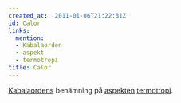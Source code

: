 ```yaml
---
created_at: '2011-01-06T21:22:31Z'
id: Calor
links:
  mention:
  - Kabalaorden
  - aspekt
  - termotropi
title: Calor
---
```


[Kabalaordens] benämning på [aspekten][] [termotropi].

  [Kabalaordens]: Kabalaorden
  [aspekten]: aspekt
  [termotropi]: termotropi
